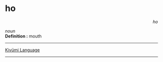 
# ho

<div align="right"><i>ho</i></div>

*noun*  
**Definition :** mouth  

---

[Kivümi Language](../README.md)

---

